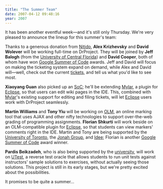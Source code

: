 ```yaml
---
title: "The Summer Team"
date: 2007-04-12 09:48:16
year: 2007
---
```

It has been another eventful week—and it's still only Thursday. We're very pleased to announce the lineup for this summer's team:

Thanks to a generous donation from <a href="http://www.nitido.com">Nitido</a>, <strong>Alex Krizhevsky</strong> and <strong>David Wolever</strong> will be working full-time on DrProject.  They will be joined by <strong>Jeff Balogh</strong> (from the <a href="http://www.ucf.edu/">University of Central Florida</a>) and <strong>David Cooper</strong>, both of whom have won <a href="http://code.google.com/soc/">Google Summer of Code</a> awards. Jeff and David will focus on making the ticketing system expand on demand, while Alex and David will—well, check out the current <a href="https://www.drproject.org/DrProject/query">tickets</a>, and tell us what you'd like to see most.

<strong>Xiaoyang Guan</strong> also picked up an <a href="http://code.google.com/soc/">SoC</a>; he'll be extending <a href="http://www.eclipse.org/mylar/">Mylar</a>, a plugin for <a href="http://www.eclipse.org">Eclipse</a>, so that users can edit wiki pages in the IDE.  This, combined with <a href="http://www.eclipse.org/mylar/">Mylar</a>'s existing support for editing and filing tickets, will let <a href="http://www.eclipse.org">Eclipse</a> users work with DrProject seamlessly.

<strong>Martin Williams</strong> and <strong>Tony Yiu</strong> will be working on <a href="https://www.drproject.org/olm">OLM</a>, an online marking tool that uses AJAX and other nifty technologies to support over-the-web grading of programming assignments. <strong>Florian Shkurti</strong> will work beside on an OLM-compatible plugin for <a href="http://www.eclipse.org">Eclipse</a>, so that students can view markers' comments right in the IDE.  Martin and Tony are being supported by the <a href="http://www.utoronto.ca">University of Toronto</a>, the <a href="http://www.jonahgroup.com">Jonah Group</a>, and <a href="http://www.ideeinc.com">Idee</a>; Florian is another <a href="http://code.google.com/soc/">Google Summer of Code</a> award winner.

<strong>Pardis Beikzadeh</strong>, who is also being supported by the <a href="http://www.utoronto.ca">university</a>, will work on <a href="http://www.cs.toronto.edu/~gvwilson#utest">UTest</a>, a reverse test oracle that allows students to run unit tests against instructors' sample solutions to exercises, without actually seeing those solutions.  This project is still in its early stages, but we're pretty excited about the possibilities.

It promises to be quite a summer…

